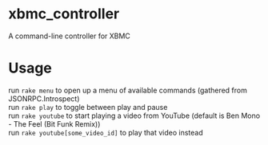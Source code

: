 xbmc_controller
===============

A command-line controller for XBMC


Usage
=====

run `rake menu` to open up a menu of available commands (gathered from JSONRPC.Introspect)  
run `rake play` to toggle between play and pause  
run `rake youtube` to start playing a video from YouTube (default is Ben Mono - The Feel (Bit Funk Remix))  
run `rake youtube[some_video_id]` to play that video instead  
